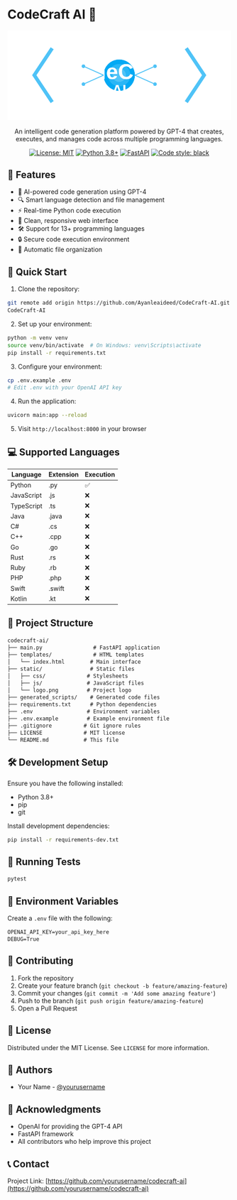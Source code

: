 # CodeCraft AI 🚀

<div align="center">

![CodeCraft AI Logo](./static/logo.svg)

An intelligent code generation platform powered by GPT-4 that creates, executes, and manages code across multiple programming languages.

[![License: MIT](https://img.shields.io/badge/License-MIT-yellow.svg)](https://opensource.org/licenses/MIT)
[![Python 3.8+](https://img.shields.io/badge/python-3.8+-blue.svg)](https://www.python.org/downloads/)
[![FastAPI](https://img.shields.io/badge/FastAPI-0.68.0+-00a393.svg)](https://fastapi.tiangolo.com)
[![Code style: black](https://img.shields.io/badge/code%20style-black-000000.svg)](https://github.com/psf/black)

</div>

## 🌟 Features

- 🤖 AI-powered code generation using GPT-4
- 🔍 Smart language detection and file management
- ⚡ Real-time Python code execution
- 🎨 Clean, responsive web interface
- 🛠️ Support for 13+ programming languages
- 🔒 Secure code execution environment
- 📁 Automatic file organization

## 🚀 Quick Start

1. Clone the repository:
```bash
git remote add origin https://github.com/Ayanleaideed/CodeCraft-AI.git
CodeCraft-AI
```

2. Set up your environment:
```bash
python -m venv venv
source venv/bin/activate  # On Windows: venv\Scripts\activate
pip install -r requirements.txt
```

3. Configure your environment:
```bash
cp .env.example .env
# Edit .env with your OpenAI API key
```

4. Run the application:
```bash
uvicorn main:app --reload
```

5. Visit `http://localhost:8000` in your browser

## 💻 Supported Languages

| Language   | Extension | Execution |
|------------|-----------|-----------|
| Python     | .py       | ✅        |
| JavaScript | .js       | ❌        |
| TypeScript | .ts       | ❌        |
| Java       | .java     | ❌        |
| C#         | .cs       | ❌        |
| C++        | .cpp      | ❌        |
| Go         | .go       | ❌        |
| Rust       | .rs       | ❌        |
| Ruby       | .rb       | ❌        |
| PHP        | .php      | ❌        |
| Swift      | .swift    | ❌        |
| Kotlin     | .kt       | ❌        |

## 📁 Project Structure

```
codecraft-ai/
├── main.py                # FastAPI application
├── templates/             # HTML templates
│   └── index.html        # Main interface
├── static/               # Static files
│   ├── css/             # Stylesheets
│   ├── js/              # JavaScript files
│   └── logo.png         # Project logo
├── generated_scripts/    # Generated code files
├── requirements.txt      # Python dependencies
├── .env                 # Environment variables
├── .env.example         # Example environment file
├── .gitignore          # Git ignore rules
├── LICENSE             # MIT license
└── README.md           # This file
```

## 🛠️ Development Setup

Ensure you have the following installed:
- Python 3.8+
- pip
- git

Install development dependencies:
```bash
pip install -r requirements-dev.txt
```

## 🧪 Running Tests

```bash
pytest
```

## 📝 Environment Variables

Create a `.env` file with the following:

```env
OPENAI_API_KEY=your_api_key_here
DEBUG=True
```

## 🤝 Contributing

1. Fork the repository
2. Create your feature branch (`git checkout -b feature/amazing-feature`)
3. Commit your changes (`git commit -m 'Add some amazing feature'`)
4. Push to the branch (`git push origin feature/amazing-feature`)
5. Open a Pull Request

## 📜 License

Distributed under the MIT License. See `LICENSE` for more information.

## 👥 Authors

- Your Name - [@yourusername](https://github.com/yourusername)

## 🙏 Acknowledgments

- OpenAI for providing the GPT-4 API
- FastAPI framework
- All contributors who help improve this project

## 📞 Contact

Project Link: [https://github.com/yourusername/codecraft-ai](https://github.com/yourusername/codecraft-ai)
